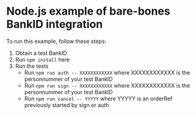# Node.js example of bare-bones BankID integration

To run this example, follow these steps:

1. Obtain a test BankID
2. Run `npm install` here
3. Run the tests
    * Run `npm run auth -- XXXXXXXXXXXX` where XXXXXXXXXXXX is the personnummer of your test BankID
    * Run `npm run sign -- XXXXXXXXXXXX` where XXXXXXXXXXXX is the personnummer of your test BankID
    * Run `npm run cancel -- YYYYY` where YYYYY is an orderRef previously started by sign or auth
